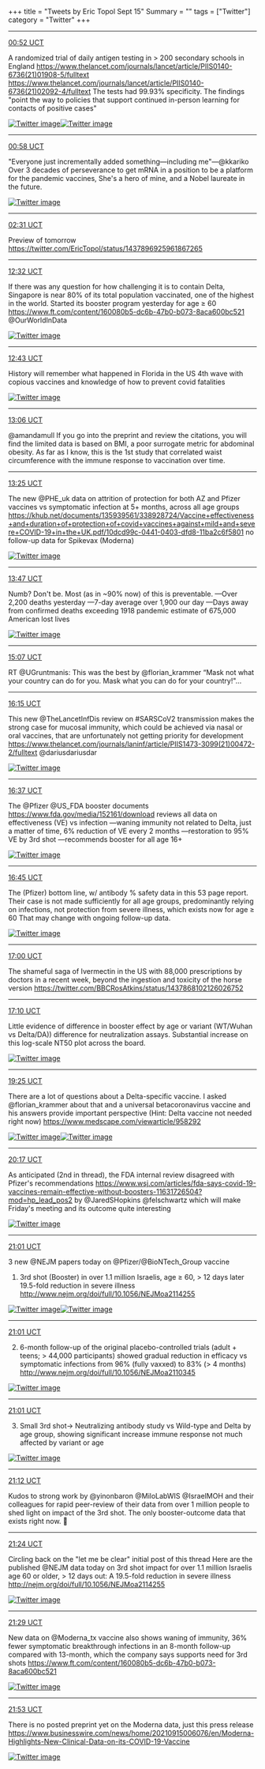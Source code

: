 +++
title = "Tweets by Eric Topol Sept 15"
Summary = ""
tags = ["Twitter"]
category = "Twitter"
+++


---

<a href="https://twitter.com/erictopol/status/1437942350727184385" target="_blank" rel="noreferer">00:52 UCT</a>

A randomized trial of daily antigen testing in &gt; 200 secondary schools in England
https://www.thelancet.com/journals/lancet/article/PIIS0140-6736(21)01908-5/fulltext
https://www.thelancet.com/journals/lancet/article/PIIS0140-6736(21)02092-4/fulltext 
The tests had 99.93% specificity. The findings "point the way to policies that support continued in-person learning for contacts of positive cases" 

<a href="E_SXnHGVgAEv8em.jpg"  ><img src="E_SXnHGVgAEv8em.jpg" alt="Twitter image" ></img></a><a href="E_SYS_EVUAEMznr.jpg"  ><img src="E_SYS_EVUAEMznr.jpg" alt="Twitter image" ></img></a>

---

<a href="https://twitter.com/erictopol/status/1437943780091432960" target="_blank" rel="noreferer">00:58 UCT</a>

"Everyone just incrementally added something—including me"—@kkariko 
Over 3 decades of perseverance to get mRNA in a position to be a platform for the pandemic vaccines,
She's a hero of mine, and a Nobel laureate in the future. 

<a href="E_SZ1TIUUAQAfEb.jpg"  ><img src="E_SZ1TIUUAQAfEb.jpg" alt="Twitter image" ></img></a>

---

<a href="https://twitter.com/erictopol/status/1437967349517225988" target="_blank" rel="noreferer">02:31 UCT</a>

Preview of tomorrow
https://twitter.com/EricTopol/status/1437896925961867265



---

<a href="https://twitter.com/erictopol/status/1438118553979289604" target="_blank" rel="noreferer">12:32 UCT</a>

If there was any question for how challenging it is to contain Delta, Singapore is near 80% of its total population vaccinated, one of the highest in the world.
Started its booster program yesterday for age ≥ 60
https://www.ft.com/content/160080b5-dc6b-47b0-b073-8aca600bc521
@OurWorldInData 

<a href="E_U36LWUcAIVVkp.jpg"  ><img src="E_U36LWUcAIVVkp.jpg" alt="Twitter image" ></img></a>

---

<a href="https://twitter.com/erictopol/status/1438121194000039936" target="_blank" rel="noreferer">12:43 UCT</a>

History will remember what happened in Florida in the US 4th wave with copious vaccines and knowledge of how to prevent covid fatalities 

<a href="E_U6mtjUYAIhc1h.jpg"  ><img src="E_U6mtjUYAIhc1h.jpg" alt="Twitter image" ></img></a>

---

<a href="https://twitter.com/erictopol/status/1438127109977690113" target="_blank" rel="noreferer">13:06 UCT</a>

@amandamull If you go into the preprint and review the citations, you will find the limited data is based on BMI, a poor surrogate metric for abdominal obesity. As far as I know,  this is the 1st study that correlated waist circumference with the immune response to vaccination over time.



---

<a href="https://twitter.com/erictopol/status/1438131867706814467" target="_blank" rel="noreferer">13:25 UCT</a>

The new @PHE_uk data on attrition of protection for both AZ and Pfizer vaccines vs symptomatic infection at 5+ months, across all age groups https://khub.net/documents/135939561/338928724/Vaccine+effectiveness+and+duration+of+protection+of+covid+vaccines+against+mild+and+severe+COVID-19+in+the+UK.pdf/10dcd99c-0441-0403-dfd8-11ba2c6f5801 no follow-up data for Spikevax (Moderna) 

<a href="E_VFKIxVkAIW_YQ.jpg"  ><img src="E_VFKIxVkAIW_YQ.jpg" alt="Twitter image" ></img></a>

---

<a href="https://twitter.com/erictopol/status/1438137410236215299" target="_blank" rel="noreferer">13:47 UCT</a>

Numb? Don't be. Most (as in ~90% now) of this is preventable.
—Over 2,200 deaths yesterday
—7-day average over 1,900 our day
—Days away from confirmed deaths exceeding 1918 pandemic estimate of 675,000 American lost lives 

<a href="E_VJBgdVgAMpE37.jpg"  ><img src="E_VJBgdVgAMpE37.jpg" alt="Twitter image" ></img></a>

---

<a href="https://twitter.com/erictopol/status/1438157563179110403" target="_blank" rel="noreferer">15:07 UCT</a>

RT @UGruntmanis: This was the best by @florian_krammer  “Mask not what your country can do for you. Mask what you can do for your country!"…



---

<a href="https://twitter.com/erictopol/status/1438174690615300104" target="_blank" rel="noreferer">16:15 UCT</a>

This new @TheLancetInfDis review on #SARSCoV2 transmission makes the strong case for mucosal immunity, which could be achieved via nasal or oral vaccines, that are unfortunately not getting priority for development https://www.thelancet.com/journals/laninf/article/PIIS1473-3099(21)00472-2/fulltext @dariusdariusdar 

<a href="E_VraOEVgAMUgnN.jpg"  ><img src="E_VraOEVgAMUgnN.jpg" alt="Twitter image" ></img></a>

---

<a href="https://twitter.com/erictopol/status/1438180099187097600" target="_blank" rel="noreferer">16:37 UCT</a>

The @Pfizer @US_FDA booster documents https://www.fda.gov/media/152161/download
reviews all data on effectiveness (VE) vs infection
—waning immunity not related to Delta, just a matter of time, 6% reduction of VE every 2 months
—restoration to 95% VE by 3rd shot
—recommends booster for all age 16+ 

<a href="E_VxDbjVcAEd8J3.jpg"  ><img src="E_VxDbjVcAEd8J3.jpg" alt="Twitter image" ></img></a>

---

<a href="https://twitter.com/erictopol/status/1438182203490377728" target="_blank" rel="noreferer">16:45 UCT</a>

The (Pfizer) bottom line, w/ antibody % safety data in this 53 page report.
Their case is not made sufficiently for all age groups, predominantly relying on infections, not protection from severe illness, which exists now for age ≥ 60
That may change with ongoing follow-up data. 

<a href="E_VyRAiVQAIgoB7.png"  ><img src="E_VyRAiVQAIgoB7.png" alt="Twitter image" ></img></a>

---

<a href="https://twitter.com/erictopol/status/1438186064259076100" target="_blank" rel="noreferer">17:00 UCT</a>

The shameful saga of Ivermectin in the US with 88,000 prescriptions by doctors in a recent week, beyond the ingestion and toxicity of the horse version https://twitter.com/BBCRosAtkins/status/1437868102126026752



---

<a href="https://twitter.com/erictopol/status/1438188373626130434" target="_blank" rel="noreferer">17:10 UCT</a>

Little evidence of difference in booster effect by age or variant (WT/Wuhan vs Delta/DA)) difference for neutralization assays. Substantial increase on this log-scale NT50 plot across the board. 

<a href="E_V4VnLVUAEp6S7.jpg"  ><img src="E_V4VnLVUAEp6S7.jpg" alt="Twitter image" ></img></a>

---

<a href="https://twitter.com/erictopol/status/1438222396033363968" target="_blank" rel="noreferer">19:25 UCT</a>

There are a lot of questions about a Delta-specific vaccine. I asked @florian_krammer about that and a universal betacoronavirus vaccine and his answers provide important perspective (Hint: Delta vaccine not needed right now)
https://www.medscape.com/viewarticle/958292 

<a href="E_WXb4pVQAAou4A.jpg"  ><img src="E_WXb4pVQAAou4A.jpg" alt="Twitter image" ></img></a><a href="E_WXi2LVgAQUfO6.png"  ><img src="E_WXi2LVgAQUfO6.png" alt="Twitter image" ></img></a>

---

<a href="https://twitter.com/erictopol/status/1438235428067307520" target="_blank" rel="noreferer">20:17 UCT</a>

As anticipated (2nd in thread), the FDA internal review disagreed with Pfizer's recommendations
https://www.wsj.com/articles/fda-says-covid-19-vaccines-remain-effective-without-boosters-11631726504?mod=hp_lead_pos2 by @JaredSHopkins @felschwartz which will make Friday's meeting and its outcome quite interesting 

<a href="E_WjZglVUAA1ESN.jpg"  ><img src="E_WjZglVUAA1ESN.jpg" alt="Twitter image" ></img></a>

---

<a href="https://twitter.com/erictopol/status/1438246525897883648" target="_blank" rel="noreferer">21:01 UCT</a>

3 new @NEJM papers today on @Pfizer/@BioNTech_Group vaccine
1. 3rd shot (Booster) in over 1.1 million Israelis, age ≥ 60, &gt; 12 days later
19.5-fold reduction in severe illness
http://www.nejm.org/doi/full/10.1056/NEJMoa2114255 

<a href="E_WqexDVUAAAb1l.jpg"  ><img src="E_WqexDVUAAAb1l.jpg" alt="Twitter image" ></img></a><a href="E_WqsigVcAIBoL5.jpg"  ><img src="E_WqsigVcAIBoL5.jpg" alt="Twitter image" ></img></a>

---

<a href="https://twitter.com/erictopol/status/1438246531455348738" target="_blank" rel="noreferer">21:01 UCT</a>

2. 6-month follow-up of the original placebo-controlled trials (adult + teens; &gt; 44,000 participants) showed gradual reduction in efficacy vs symptomatic infections from 96% (fully vaxxed) to 83% (&gt; 4 months)
http://www.nejm.org/doi/full/10.1056/NEJMoa2110345 

<a href="E_WsErNUUAI1WLX.jpg"  ><img src="E_WsErNUUAI1WLX.jpg" alt="Twitter image" ></img></a>

---

<a href="https://twitter.com/erictopol/status/1438246537033699335" target="_blank" rel="noreferer">21:01 UCT</a>

3. Small 3rd shot-&gt; Neutralizing antibody study vs Wild-type and Delta by age group, showing significant increase immune response not much affected by variant or age 

<a href="E_Ws8kSVcAAegpE.jpg"  ><img src="E_Ws8kSVcAAegpE.jpg" alt="Twitter image" ></img></a>

---

<a href="https://twitter.com/erictopol/status/1438249272118439942" target="_blank" rel="noreferer">21:12 UCT</a>

Kudos to strong work by @yinonbaron @MiloLabWIS
 @IsraelMOH and their colleagues for rapid peer-review of their data from over 1 million people to shed light on impact of the 3rd shot. The only booster-outcome data that exists right now. 🙏



---

<a href="https://twitter.com/erictopol/status/1438252521248620549" target="_blank" rel="noreferer">21:24 UCT</a>

Circling back on the "let me be clear" initial post of this thread
Here are the published @NEJM data today on 3rd shot impact for over 1.1 million Israelis age 60 or older, &gt; 12 days out:
A 19.5-fold reduction in severe illness
http://nejm.org/doi/full/10.1056/NEJMoa2114255 

<a href="E_Wy1ScVgAIYYEV.jpg"  ><img src="E_Wy1ScVgAIYYEV.jpg" alt="Twitter image" ></img></a>

---

<a href="https://twitter.com/erictopol/status/1438253687244165120" target="_blank" rel="noreferer">21:29 UCT</a>

New data on @Moderna_tx vaccine also shows waning of immunity,  36% fewer symptomatic breakthrough infections in an 8-month follow-up compared with 13-month, which the company says supports need for 3rd shots 
https://www.ft.com/content/160080b5-dc6b-47b0-b073-8aca600bc521 

<a href="E_Wz94NVIAEm2WU.jpg"  ><img src="E_Wz94NVIAEm2WU.jpg" alt="Twitter image" ></img></a>

---

<a href="https://twitter.com/erictopol/status/1438259670615879682" target="_blank" rel="noreferer">21:53 UCT</a>

There is no posted preprint yet on the Moderna data, just this press release https://www.businesswire.com/news/home/20210915006076/en/Moderna-Highlights-New-Clinical-Data-on-its-COVID-19-Vaccine 

<a href="E_W5fSHXsAMPlre.jpg"  ><img src="E_W5fSHXsAMPlre.jpg" alt="Twitter image" ></img></a>